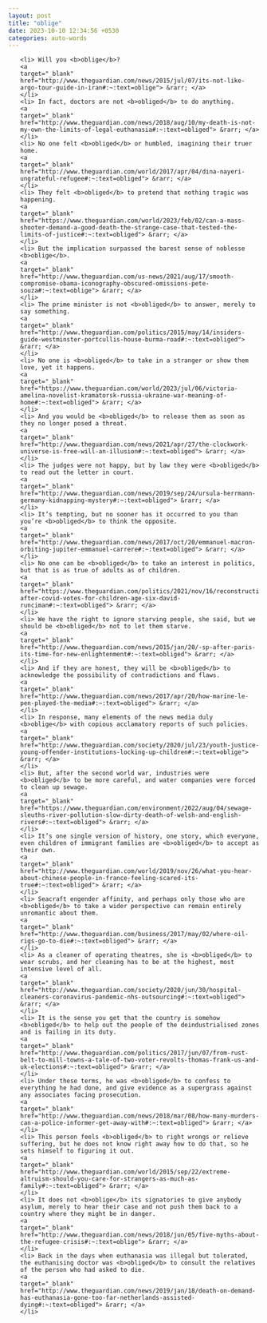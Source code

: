 ```yaml
---
layout: post
title: "oblige"
date: 2023-10-10 12:34:56 +0530
categories: auto-words
---
```

<ol>

    <li> Will you <b>oblige</b>?
    <a 
    target="_blank" 
    href="http://www.theguardian.com/news/2015/jul/07/its-not-like-argo-tour-guide-in-iran#:~:text=oblige"> &rarr; </a>
    </li>
    <li> In fact, doctors are not <b>obliged</b> to do anything.
    <a 
    target="_blank" 
    href="http://www.theguardian.com/news/2018/aug/10/my-death-is-not-my-own-the-limits-of-legal-euthanasia#:~:text=obliged"> &rarr; </a>
    </li>
    <li> No one felt <b>obliged</b> or humbled, imagining their truer home.
    <a 
    target="_blank" 
    href="http://www.theguardian.com/world/2017/apr/04/dina-nayeri-ungrateful-refugee#:~:text=obliged"> &rarr; </a>
    </li>
    <li> They felt <b>obliged</b> to pretend that nothing tragic was happening.
    <a 
    target="_blank" 
    href="https://www.theguardian.com/world/2023/feb/02/can-a-mass-shooter-demand-a-good-death-the-strange-case-that-tested-the-limits-of-justice#:~:text=obliged"> &rarr; </a>
    </li>
    <li> But the implication surpassed the barest sense of noblesse <b>oblige</b>.
    <a 
    target="_blank" 
    href="http://www.theguardian.com/us-news/2021/aug/17/smooth-compromise-obama-iconography-obscured-omissions-pete-souza#:~:text=oblige"> &rarr; </a>
    </li>
    <li> The prime minister is not <b>obliged</b> to answer, merely to say something.
    <a 
    target="_blank" 
    href="http://www.theguardian.com/politics/2015/may/14/insiders-guide-westminster-portcullis-house-burma-road#:~:text=obliged"> &rarr; </a>
    </li>
    <li> No one is <b>obliged</b> to take in a stranger or show them love, yet it happens.
    <a 
    target="_blank" 
    href="https://www.theguardian.com/world/2023/jul/06/victoria-amelina-novelist-kramatorsk-russia-ukraine-war-meaning-of-home#:~:text=obliged"> &rarr; </a>
    </li>
    <li> And you would be <b>obliged</b> to release them as soon as they no longer posed a threat.
    <a 
    target="_blank" 
    href="http://www.theguardian.com/news/2021/apr/27/the-clockwork-universe-is-free-will-an-illusion#:~:text=obliged"> &rarr; </a>
    </li>
    <li> The judges were not happy, but by law they were <b>obliged</b> to read out the letter in court.
    <a 
    target="_blank" 
    href="http://www.theguardian.com/news/2019/sep/24/ursula-herrmann-germany-kidnapping-mystery#:~:text=obliged"> &rarr; </a>
    </li>
    <li> It’s tempting, but no sooner has it occurred to you than you’re <b>obliged</b> to think the opposite.
    <a 
    target="_blank" 
    href="http://www.theguardian.com/news/2017/oct/20/emmanuel-macron-orbiting-jupiter-emmanuel-carrere#:~:text=obliged"> &rarr; </a>
    </li>
    <li> No one can be <b>obliged</b> to take an interest in politics, but that is as true of adults as of children.
    <a 
    target="_blank" 
    href="https://www.theguardian.com/politics/2021/nov/16/reconstruction-after-covid-votes-for-children-age-six-david-runciman#:~:text=obliged"> &rarr; </a>
    </li>
    <li> We have the right to ignore starving people, she said, but we should be <b>obliged</b> not to let them starve.
    <a 
    target="_blank" 
    href="http://www.theguardian.com/news/2015/jan/20/-sp-after-paris-its-time-for-new-enlightenment#:~:text=obliged"> &rarr; </a>
    </li>
    <li> And if they are honest, they will be <b>obliged</b> to acknowledge the possibility of contradictions and flaws.
    <a 
    target="_blank" 
    href="http://www.theguardian.com/news/2017/apr/20/how-marine-le-pen-played-the-media#:~:text=obliged"> &rarr; </a>
    </li>
    <li> In response, many elements of the news media duly <b>oblige</b> with copious acclamatory reports of such policies.
    <a 
    target="_blank" 
    href="http://www.theguardian.com/society/2020/jul/23/youth-justice-young-offender-institutions-locking-up-children#:~:text=oblige"> &rarr; </a>
    </li>
    <li> But, after the second world war, industries were <b>obliged</b> to be more careful, and water companies were forced to clean up sewage.
    <a 
    target="_blank" 
    href="https://www.theguardian.com/environment/2022/aug/04/sewage-sleuths-river-pollution-slow-dirty-death-of-welsh-and-english-rivers#:~:text=obliged"> &rarr; </a>
    </li>
    <li> It’s one single version of history, one story, which everyone, even children of immigrant families are <b>obliged</b> to accept as their own.
    <a 
    target="_blank" 
    href="http://www.theguardian.com/world/2019/nov/26/what-you-hear-about-chinese-people-in-france-feeling-scared-its-true#:~:text=obliged"> &rarr; </a>
    </li>
    <li> Seacraft engender affinity, and perhaps only those who are <b>obliged</b> to take a wider perspective can remain entirely unromantic about them.
    <a 
    target="_blank" 
    href="http://www.theguardian.com/business/2017/may/02/where-oil-rigs-go-to-die#:~:text=obliged"> &rarr; </a>
    </li>
    <li> As a cleaner of operating theatres, she is <b>obliged</b> to wear scrubs, and her cleaning has to be at the highest, most intensive level of all.
    <a 
    target="_blank" 
    href="http://www.theguardian.com/society/2020/jun/30/hospital-cleaners-coronavirus-pandemic-nhs-outsourcing#:~:text=obliged"> &rarr; </a>
    </li>
    <li> It is the sense you get that the country is somehow <b>obliged</b> to help out the people of the deindustrialised zones and is failing in its duty.
    <a 
    target="_blank" 
    href="http://www.theguardian.com/politics/2017/jun/07/from-rust-belt-to-mill-towns-a-tale-of-two-voter-revolts-thomas-frank-us-and-uk-elections#:~:text=obliged"> &rarr; </a>
    </li>
    <li> Under these terms, he was <b>obliged</b> to confess to everything he had done, and give evidence as a supergrass against any associates facing prosecution.
    <a 
    target="_blank" 
    href="http://www.theguardian.com/news/2018/mar/08/how-many-murders-can-a-police-informer-get-away-with#:~:text=obliged"> &rarr; </a>
    </li>
    <li> This person feels <b>obliged</b> to right wrongs or relieve suffering, but he does not know right away how to do that, so he sets himself to figuring it out.
    <a 
    target="_blank" 
    href="http://www.theguardian.com/world/2015/sep/22/extreme-altruism-should-you-care-for-strangers-as-much-as-family#:~:text=obliged"> &rarr; </a>
    </li>
    <li> It does not <b>oblige</b> its signatories to give anybody asylum, merely to hear their case and not push them back to a country where they might be in danger.
    <a 
    target="_blank" 
    href="http://www.theguardian.com/news/2018/jun/05/five-myths-about-the-refugee-crisis#:~:text=oblige"> &rarr; </a>
    </li>
    <li> Back in the days when euthanasia was illegal but tolerated, the euthanising doctor was <b>obliged</b> to consult the relatives of the person who had asked to die.
    <a 
    target="_blank" 
    href="http://www.theguardian.com/news/2019/jan/18/death-on-demand-has-euthanasia-gone-too-far-netherlands-assisted-dying#:~:text=obliged"> &rarr; </a>
    </li>